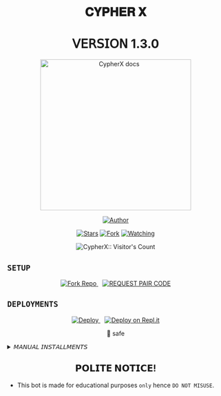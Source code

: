 <h1 align="center"> 𝐂𝐘𝐏𝐇𝐄𝐑 𝐗 </h1>
<h1 align="center"> 𝖵𝖤𝖱𝖲𝖨𝖮𝖭 1.3.0 </h1>

<p align="center">
  <a href="https://github.com/Dark-Xploit/CypherX">
    <img alt="CypherX docs" height="350" src="https://ibb.co/j9qdnwwC">
  </a>
</p>
    
   
  
</a>
</p>
<p align="center">
<a href="https://github.com/Dark-Xploit"><img title="Author" src="https://img.shields.io/badge/CypherX-skyblue?style=for-the-badge&logo=telegram"></a>
<p/>
<p align="center">
<a href="https://github.com/Dark-Xploit/CypherX/stargazers/"><img title="Stars" src="https://img.shields.io/github/stars/Dark-Xploit/CypherX?&style=social"></a>
<a href="https://github.com/Dark-Xploit/CypherX/network/members"><img title="Fork" src="https://img.shields.io/github/forks/Dark-Xploit/CypherX?style=social"></a>
<a href="https://github.com/Dark-Xploit/CypherX/watchers"><img title="Watching" src="https://img.shields.io/github/watchers/Dark-Xploit/CypherX?label=Watching&style=social"></a>
</p>
<p align="center"><img src="https://profile-counter.glitch.me/{Dark-Xploit}/count.svg" alt="CypherX:: Visitor's Count" /></p>


## `SETUP`

<p align="center">
  <a href='https://github.com/Dark-Xploit/CypherX/fork' target="_blank" style="margin-right: 10px;">
    <img alt='Fork Repo' src='https://img.shields.io/badge/Fork Repo-100000?style=for-the-badge&logo=scan&logoColor=white&labelColor=orange&color=darkgreen'/>
  </a>
  <a href='https://xploader-pair.onrender.com/' target="_blank">
    <img alt='REQUEST PAIR CODE' src='https://img.shields.io/badge/Pair_code-100000?style=for-the-badge&logo=scan&logoColor=white&labelColor=darkorange&color=darkorange'/>
  </a>
</p>


## `DEPLOYMENTS`

  <p align="center">
  <a href="https://dashboard.heroku.com/new?template=https://github.com/Dark-Xploit/CypherX" target="_blank" style="margin-right: 10px;">
    <img alt="Deploy" src="https://www.herokucdn.com/deploy/button.svg"/>
  </a>
  <a href="https://repl.it/github/Dark-Xploit/CypherX" target="_blank">
    <img alt="Deploy on Repl.it" src="https://repl.it/badge/github/quiec/whatsAlfa"/>
  </a>
</p>
<p align="center">
  💯 safe
</p>

<details>
<summary>𝘔𝘈𝘕𝘜𝘈𝘓 𝘐𝘕𝘚𝘛𝘈𝘓𝘓𝘔𝘌𝘕𝘛𝘚</summary>
  
## `REQUIREMENTS`
* [Node.js](https://nodejs.org/en/)
* [Git](https://git-scm.com/downloads)
* [FFmpeg](https://github.com/BtbN/FFmpeg-Builds/releases/download/autobuild-2020-12-08-13-03/ffmpeg-n4.3.1-26-gca55240b8c-win64-gpl-4.3.zip)
* [Libwebp](https://developers.google.com/speed/webp/download)
* Any text editor
  
## `CLONE REPO & INSTALLATION DEPENDENCIES`
```bash
git clone https://github.com/<your gitHub Username>/CypherX.git
cd CypherX
npm start
```

## `FOR SSH/UBUNTU/LINUX`
```bash
sudo apt-get update
sudo apt-get upgrade -y
sudo apt-get install -y bash
sudo apt-get install -y libwebp
sudo apt-get install -y git
sudo apt-get install -y nodejs
sudo apt-get install -y ffmpeg
sudo apt-get install -y wget
sudo apt-get install -y imagemagick
git clone https://github.com/<your-gitHub-Username>/CypherX
cd CypherX
npm install
npm start
```

## `FOR TERMUX`
```bash
apt update -y && apt upgrade -y && pkg update -y && pkg upgrade -y && pkg install bash -y && pkg install libwebp -y && pkg install git -y && pkg install nodejs -y && pkg install ffmpeg -y && pkg install wget -y && pkg install imagemagick -y && pkg install yarn && termux-setup-storage
cd /sdcard
cd bot folder name
yarn install
npm start
```

## `FOR 24/7 ACTIVATION PM2 (TERMUX)`
```bash
npm i -g pm2 && pm2 start index.js && pm2 save && pm2 logs
```

## `FOR 24/7 ACTIVATION RE-EXECUTION PM2 (TERMUX)`
```bash
npm i -g pm2 && pm2 start index.js -f && pm2 save && pm2 logs
```
</details>

##
<h2 align="center">  𝗣𝗢𝗟𝗜𝗧𝗘 𝗡𝗢𝗧𝗜𝗖𝗘!
</h2>

- This bot is made for educational purposes `only` hence `DO NOT MISUSE`.
